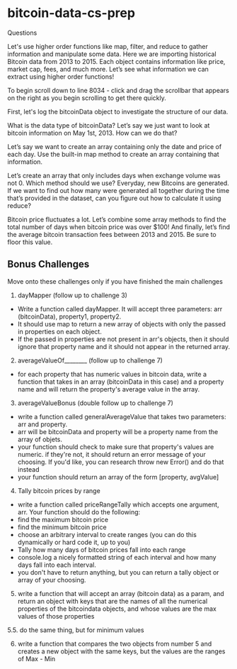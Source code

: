 # bitcoin-data-cs-prep

Questions 

Let's use higher order functions like map, filter, and reduce to gather information and manipulate some data. Here we are importing historical Bitcoin data from 2013 to 2015. Each object contains information like price, market cap, fees, and much more. Let’s see what information we can extract using higher order functions!

To begin scroll down to line 8034 - click and drag the scrollbar that appears on the right as you begin scrolling to get there quickly.

First, let's log the bitcoinData object to investigate the structure of our data.

What is the data type of bitcoinData? Let’s say we just want to look at bitcoin information on May 1st, 2013. How can we do that?

Let’s say we want to create an array containing only the date and price of each day. Use the built-in map method to create an array containing that information.

Let’s create an array that only includes days when exchange volume was not 0. Which method should we use?
Everyday, new Bitcoins are generated. If we want to find out how many were generated all together during the time that’s provided in the dataset, can you figure out how to calculate it using reduce?

Bitcoin price fluctuates a lot. Let’s combine some array methods to find the total number of days when bitcoin price was over $100!
And finally, let’s find the average bitcoin transaction fees between 2013 and 2015. Be sure to floor this value.

## Bonus Challenges
Move onto these challenges only if you have finished the main challenges

1. dayMapper (follow up to challenge 3)

- Write a function called dayMapper. It will accept three parameters: arr (bitcoinData), property1, property2.
- It should use map to return a new array of objects with only the passed in properties on each object.
- If the passed in properties are not present in arr's objects, then it should ignore that property name and it should not appear in the returned array.
2. averageValueOf________ (follow up to challenge 7)

- for each property that has numeric values in bitcoin data, write a function that takes in an array (bitcoinData in this case) and a property name and will return the property's average value in the array.
3. averageValueBonus (double follow up to challenge 7)

- write a function called generalAverageValue that takes two parameters: arr and property.
- arr will be bitcoinData and property will be a property name from the array of objets.
- your function should check to make sure that property's values are numeric. if they're not, it should return an error message of your choosing. If you'd like, you can research throw new Error() and do that instead
- your function should return an array of the form [property, avgValue]
4. Tally bitcoin prices by range

- write a function called priceRangeTally which accepts one argument, arr. Your function should do the following:
- find the maximum bitcoin price
- find the minimum bitcoin price
- choose an arbitrary interval to create ranges (you can do this dynamically or hard code it, up to you)
- Tally how many days of bitcoin prices fall into each range
- console.log a nicely formatted string of each interval and how many days fall into each interval.
- you don't have to return anything, but you can return a tally object or array of your choosing.
5. write a function that will accept an array (bitcoin data) as a param, and return an object with keys that are the names of all the numerical properties of the bitcoindata objects, and whose values are the max values of those properties

5.5. do the same thing, but for minimum values

6. write a function that compares the two objects from number 5 and creates a new object with the same keys, but the values are the ranges of Max - Min
